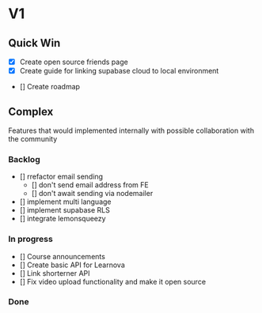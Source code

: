 # V1

## Quick Win

- [x] Create open source friends page
- [x] Create guide for linking supabase cloud to local environment
- [] Create roadmap

## Complex

Features that would implemented internally with possible collaboration with the community

### Backlog

- [] rrefactor email sending
  - [] don't send email address from FE
  - [] don't await sending via nodemailer
- [] implement multi language
- [] implement supabase RLS
- [] integrate lemonsqueezy

### In progress

- [] Course announcements
- [] Create basic API for Learnova
- [] Link shorterner API
- [] Fix video upload functionality and make it open source

### Done
